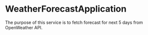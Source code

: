 # WeatherForecastApplication
The purpose of this service is to fetch forecast for next 5 days from OpenWeather API.
